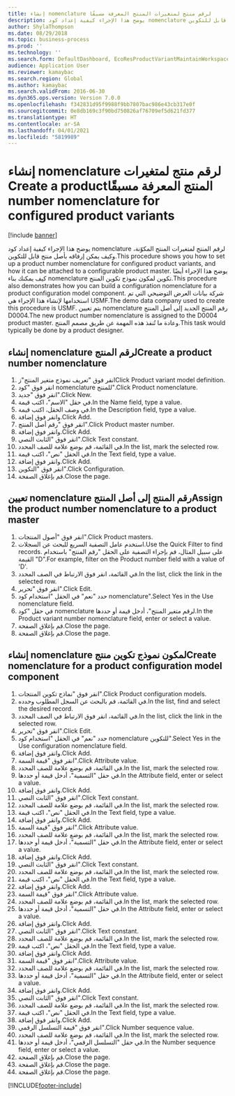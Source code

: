 ```yaml
---
title: إنشاء nomenclature لرقم منتج لمتغيرات المنتج المعرفة مسبقًا‬‏‫
description: يوضح هذا الإجراء كيفية إعداد كود nomenclature لرقم المنتج لمتغيرات المنتج المكوّنة، وكيف يمكن إرفاقه بأصل منتج قابل للتكوين.
author: ShylaThompson
ms.date: 08/29/2018
ms.topic: business-process
ms.prod: ''
ms.technology: ''
ms.search.form: DefaultDashboard, EcoResProductVariantMaintainWorkspace, EcoResNomenclature, EcoResProductListPage, EcoResProductDetails, PCProductConfigurationModelListPage, PCProductConfigurationModelDetails
audience: Application User
ms.reviewer: kamaybac
ms.search.region: Global
ms.author: kamaybac
ms.search.validFrom: 2016-06-30
ms.dyn365.ops.version: Version 7.0.0
ms.openlocfilehash: f342831d95f9988f9bb7807bac986e43cb317e0f
ms.sourcegitcommit: 0e8db169c3f90bd750826af76709ef5d621fd377
ms.translationtype: HT
ms.contentlocale: ar-SA
ms.lasthandoff: 04/01/2021
ms.locfileid: "5819989"
---
```

# <a name="create-a-product-number-nomenclature-for-configured-product-variants"></a><span data-ttu-id="cd2f2-103">إنشاء nomenclature لرقم منتج لمتغيرات المنتج المعرفة مسبقًا‬‏‫</span><span class="sxs-lookup"><span data-stu-id="cd2f2-103">Create a product number nomenclature for configured product variants</span></span>

[!include [banner](../../includes/banner.md)]

<span data-ttu-id="cd2f2-104">يوضح هذا الإجراء كيفية إعداد كود nomenclature لرقم المنتج لمتغيرات المنتج المكوّنة، وكيف يمكن إرفاقه بأصل منتج قابل للتكوين.</span><span class="sxs-lookup"><span data-stu-id="cd2f2-104">This procedure shows you how to set up a product number nomenclature for configured product variants, and how it can be attached to a configurable product master.</span></span> <span data-ttu-id="cd2f2-105">يوضح هذا الإجراء أيضًا كيف يمكنك بناء nomenclature تكوين لمكون نموذج تكوين المنتج.</span><span class="sxs-lookup"><span data-stu-id="cd2f2-105">This procedure also demonstrates how you can build a configuration nomenclature for a product configuration model component.</span></span> <span data-ttu-id="cd2f2-106">شركة بيانات العرض التوضيحي التي تم استخدامها لإنشاء هذا الإجراء هي USMF.</span><span class="sxs-lookup"><span data-stu-id="cd2f2-106">The demo data company used to create this procedure is USMF.</span></span> <span data-ttu-id="cd2f2-107">يتم تعيين nomenclature رقم المنتج الجديد إلى أصل المنتج D0004.</span><span class="sxs-lookup"><span data-stu-id="cd2f2-107">The new product number nomenclature is assigned to the D0004 product master.</span></span> <span data-ttu-id="cd2f2-108">وعادة ما تُنفذ هذه المهمة عن طريق مصمم المنتج.</span><span class="sxs-lookup"><span data-stu-id="cd2f2-108">This task would typically be done by a product designer.</span></span>


## <a name="create-a-product-number-nomenclature"></a><span data-ttu-id="cd2f2-109">إنشاء nomenclature لرقم المنتج</span><span class="sxs-lookup"><span data-stu-id="cd2f2-109">Create a product number nomenclature</span></span>
1. <span data-ttu-id="cd2f2-110">انقر فوق "تعريف نموذج متغير المنتج"ز</span><span class="sxs-lookup"><span data-stu-id="cd2f2-110">Click Product variant model definition.</span></span>
2. <span data-ttu-id="cd2f2-111">انقر فوق "كود nomenclature للمنتج‬".</span><span class="sxs-lookup"><span data-stu-id="cd2f2-111">Click Product nomenclature.</span></span>
3. <span data-ttu-id="cd2f2-112">انقر فوق "جديد".</span><span class="sxs-lookup"><span data-stu-id="cd2f2-112">Click New.</span></span>
4. <span data-ttu-id="cd2f2-113">في حقل "الاسم"، اكتب قيمة.</span><span class="sxs-lookup"><span data-stu-id="cd2f2-113">In the Name field, type a value.</span></span>
5. <span data-ttu-id="cd2f2-114">في وصف الحقل، اكتب قيمة.</span><span class="sxs-lookup"><span data-stu-id="cd2f2-114">In the Description field, type a value.</span></span>
6. <span data-ttu-id="cd2f2-115">وانقر فوق إضافة.</span><span class="sxs-lookup"><span data-stu-id="cd2f2-115">Click Add.</span></span>
7. <span data-ttu-id="cd2f2-116">انقر فوق "رقم أصل المنتج".</span><span class="sxs-lookup"><span data-stu-id="cd2f2-116">Click Product master number.</span></span>
8. <span data-ttu-id="cd2f2-117">وانقر فوق إضافة.</span><span class="sxs-lookup"><span data-stu-id="cd2f2-117">Click Add.</span></span>
9. <span data-ttu-id="cd2f2-118">انقر فوق "الثابت النصي‬".</span><span class="sxs-lookup"><span data-stu-id="cd2f2-118">Click Text constant.</span></span>
10. <span data-ttu-id="cd2f2-119">في القائمة، قم بوضع علامة للصف المحدد.</span><span class="sxs-lookup"><span data-stu-id="cd2f2-119">In the list, mark the selected row.</span></span>
11. <span data-ttu-id="cd2f2-120">في الحقل "نص"، اكتب قيمة.</span><span class="sxs-lookup"><span data-stu-id="cd2f2-120">In the Text field, type a value.</span></span>
12. <span data-ttu-id="cd2f2-121">وانقر فوق إضافة.</span><span class="sxs-lookup"><span data-stu-id="cd2f2-121">Click Add.</span></span>
13. <span data-ttu-id="cd2f2-122">انقر فوق "التكوين".</span><span class="sxs-lookup"><span data-stu-id="cd2f2-122">Click Configuration.</span></span>
14. <span data-ttu-id="cd2f2-123">قم بإغلاق الصفحة.</span><span class="sxs-lookup"><span data-stu-id="cd2f2-123">Close the page.</span></span>

## <a name="assign-the-product-number-nomenclature-to-a-product-master"></a><span data-ttu-id="cd2f2-124">تعيين nomenclature رقم المنتج إلى أصل المنتج</span><span class="sxs-lookup"><span data-stu-id="cd2f2-124">Assign the product number nomenclature to a product master</span></span>
1. <span data-ttu-id="cd2f2-125">انقر فوق "أصول المنتجات".</span><span class="sxs-lookup"><span data-stu-id="cd2f2-125">Click Product masters.</span></span>
2. <span data-ttu-id="cd2f2-126">استخدم عامل التصفية السريع للبحث عن السجلات.</span><span class="sxs-lookup"><span data-stu-id="cd2f2-126">Use the Quick Filter to find records.</span></span> <span data-ttu-id="cd2f2-127">على سبيل المثال، قم بإجراء التصفية على الحقل "رقم المنتج" باستخدام القيمة "D".</span><span class="sxs-lookup"><span data-stu-id="cd2f2-127">For example, filter on the Product number field with a value of 'D'.</span></span>
3. <span data-ttu-id="cd2f2-128">في القائمة، انقر فوق الارتباط في الصف المحدد.</span><span class="sxs-lookup"><span data-stu-id="cd2f2-128">In the list, click the link in the selected row.</span></span>
4. <span data-ttu-id="cd2f2-129">انقر فوق "تحرير".</span><span class="sxs-lookup"><span data-stu-id="cd2f2-129">Click Edit.</span></span>
5. <span data-ttu-id="cd2f2-130">حدد "نعم" في الحقل "استخدام كود nomenclature".</span><span class="sxs-lookup"><span data-stu-id="cd2f2-130">Select Yes in the Use nomenclature field.</span></span>
6. <span data-ttu-id="cd2f2-131">في حقل "كود nomenclature لرقم متغير المنتج‬"، أدخل قيمة أو حددها.</span><span class="sxs-lookup"><span data-stu-id="cd2f2-131">In the Product variant number nomenclature field, enter or select a value.</span></span>
7. <span data-ttu-id="cd2f2-132">قم بإغلاق الصفحة.</span><span class="sxs-lookup"><span data-stu-id="cd2f2-132">Close the page.</span></span>
8. <span data-ttu-id="cd2f2-133">قم بإغلاق الصفحة.</span><span class="sxs-lookup"><span data-stu-id="cd2f2-133">Close the page.</span></span>

## <a name="create-nomenclature-for-a-product-configuration-model-component"></a><span data-ttu-id="cd2f2-134">إنشاء nomenclature لمكون نموذج تكوين منتج</span><span class="sxs-lookup"><span data-stu-id="cd2f2-134">Create nomenclature for a product configuration model component</span></span>
1. <span data-ttu-id="cd2f2-135">انقر فوق "نماذج تكوين المنتجات".</span><span class="sxs-lookup"><span data-stu-id="cd2f2-135">Click Product configuration models.</span></span>
2. <span data-ttu-id="cd2f2-136">في القائمة، قم بالبحث عن السجل المطلوب وحدده.</span><span class="sxs-lookup"><span data-stu-id="cd2f2-136">In the list, find and select the desired record.</span></span>
3. <span data-ttu-id="cd2f2-137">في القائمة، انقر فوق الارتباط في الصف المحدد.</span><span class="sxs-lookup"><span data-stu-id="cd2f2-137">In the list, click the link in the selected row.</span></span>
4. <span data-ttu-id="cd2f2-138">انقر فوق "تحرير".</span><span class="sxs-lookup"><span data-stu-id="cd2f2-138">Click Edit.</span></span>
5. <span data-ttu-id="cd2f2-139">حدد "نعم" في الحقل "استخدام كود nomenclature للتكوين‬".</span><span class="sxs-lookup"><span data-stu-id="cd2f2-139">Select Yes in the Use configuration nomenclature field.</span></span>
6. <span data-ttu-id="cd2f2-140">وانقر فوق إضافة.</span><span class="sxs-lookup"><span data-stu-id="cd2f2-140">Click Add.</span></span>
7. <span data-ttu-id="cd2f2-141">انقر فوق "قيمة السمة‬".</span><span class="sxs-lookup"><span data-stu-id="cd2f2-141">Click Attribute value.</span></span>
8. <span data-ttu-id="cd2f2-142">في القائمة، قم بوضع علامة للصف المحدد.</span><span class="sxs-lookup"><span data-stu-id="cd2f2-142">In the list, mark the selected row.</span></span>
9. <span data-ttu-id="cd2f2-143">في حقل "التسمية"، أدخل قيمة أو حددها.</span><span class="sxs-lookup"><span data-stu-id="cd2f2-143">In the Attribute field, enter or select a value.</span></span>
10. <span data-ttu-id="cd2f2-144">وانقر فوق إضافة.</span><span class="sxs-lookup"><span data-stu-id="cd2f2-144">Click Add.</span></span>
11. <span data-ttu-id="cd2f2-145">انقر فوق "الثابت النصي‬".</span><span class="sxs-lookup"><span data-stu-id="cd2f2-145">Click Text constant.</span></span>
12. <span data-ttu-id="cd2f2-146">في القائمة، قم بوضع علامة للصف المحدد.</span><span class="sxs-lookup"><span data-stu-id="cd2f2-146">In the list, mark the selected row.</span></span>
13. <span data-ttu-id="cd2f2-147">في الحقل "نص"، اكتب قيمة.</span><span class="sxs-lookup"><span data-stu-id="cd2f2-147">In the Text field, type a value.</span></span>
14. <span data-ttu-id="cd2f2-148">وانقر فوق إضافة.</span><span class="sxs-lookup"><span data-stu-id="cd2f2-148">Click Add.</span></span>
15. <span data-ttu-id="cd2f2-149">انقر فوق "قيمة السمة‬".</span><span class="sxs-lookup"><span data-stu-id="cd2f2-149">Click Attribute value.</span></span>
16. <span data-ttu-id="cd2f2-150">في القائمة، قم بوضع علامة للصف المحدد.</span><span class="sxs-lookup"><span data-stu-id="cd2f2-150">In the list, mark the selected row.</span></span>
17. <span data-ttu-id="cd2f2-151">في حقل "التسمية"، أدخل قيمة أو حددها.</span><span class="sxs-lookup"><span data-stu-id="cd2f2-151">In the Attribute field, enter or select a value.</span></span>
18. <span data-ttu-id="cd2f2-152">وانقر فوق إضافة.</span><span class="sxs-lookup"><span data-stu-id="cd2f2-152">Click Add.</span></span>
19. <span data-ttu-id="cd2f2-153">انقر فوق "الثابت النصي‬".</span><span class="sxs-lookup"><span data-stu-id="cd2f2-153">Click Text constant.</span></span>
20. <span data-ttu-id="cd2f2-154">في القائمة، قم بوضع علامة للصف المحدد.</span><span class="sxs-lookup"><span data-stu-id="cd2f2-154">In the list, mark the selected row.</span></span>
21. <span data-ttu-id="cd2f2-155">في الحقل "نص"، اكتب قيمة.</span><span class="sxs-lookup"><span data-stu-id="cd2f2-155">In the Text field, type a value.</span></span>
22. <span data-ttu-id="cd2f2-156">وانقر فوق إضافة.</span><span class="sxs-lookup"><span data-stu-id="cd2f2-156">Click Add.</span></span>
23. <span data-ttu-id="cd2f2-157">انقر فوق "قيمة السمة‬".</span><span class="sxs-lookup"><span data-stu-id="cd2f2-157">Click Attribute value.</span></span>
24. <span data-ttu-id="cd2f2-158">في القائمة، قم بوضع علامة للصف المحدد.</span><span class="sxs-lookup"><span data-stu-id="cd2f2-158">In the list, mark the selected row.</span></span>
25. <span data-ttu-id="cd2f2-159">في حقل "التسمية"، أدخل قيمة أو حددها.</span><span class="sxs-lookup"><span data-stu-id="cd2f2-159">In the Attribute field, enter or select a value.</span></span>
26. <span data-ttu-id="cd2f2-160">وانقر فوق إضافة.</span><span class="sxs-lookup"><span data-stu-id="cd2f2-160">Click Add.</span></span>
27. <span data-ttu-id="cd2f2-161">انقر فوق "الثابت النصي‬".</span><span class="sxs-lookup"><span data-stu-id="cd2f2-161">Click Text constant.</span></span>
28. <span data-ttu-id="cd2f2-162">في القائمة، قم بوضع علامة للصف المحدد.</span><span class="sxs-lookup"><span data-stu-id="cd2f2-162">In the list, mark the selected row.</span></span>
29. <span data-ttu-id="cd2f2-163">في الحقل "نص"، اكتب قيمة.</span><span class="sxs-lookup"><span data-stu-id="cd2f2-163">In the Text field, type a value.</span></span>
30. <span data-ttu-id="cd2f2-164">وانقر فوق إضافة.</span><span class="sxs-lookup"><span data-stu-id="cd2f2-164">Click Add.</span></span>
31. <span data-ttu-id="cd2f2-165">انقر فوق "قيمة السمة‬".</span><span class="sxs-lookup"><span data-stu-id="cd2f2-165">Click Attribute value.</span></span>
32. <span data-ttu-id="cd2f2-166">في القائمة، قم بوضع علامة للصف المحدد.</span><span class="sxs-lookup"><span data-stu-id="cd2f2-166">In the list, mark the selected row.</span></span>
33. <span data-ttu-id="cd2f2-167">في حقل "التسمية"، أدخل قيمة أو حددها.</span><span class="sxs-lookup"><span data-stu-id="cd2f2-167">In the Attribute field, enter or select a value.</span></span>
34. <span data-ttu-id="cd2f2-168">وانقر فوق إضافة.</span><span class="sxs-lookup"><span data-stu-id="cd2f2-168">Click Add.</span></span>
35. <span data-ttu-id="cd2f2-169">انقر فوق "الثابت النصي‬".</span><span class="sxs-lookup"><span data-stu-id="cd2f2-169">Click Text constant.</span></span>
36. <span data-ttu-id="cd2f2-170">في القائمة، قم بوضع علامة للصف المحدد.</span><span class="sxs-lookup"><span data-stu-id="cd2f2-170">In the list, mark the selected row.</span></span>
37. <span data-ttu-id="cd2f2-171">في الحقل "نص"، اكتب قيمة.</span><span class="sxs-lookup"><span data-stu-id="cd2f2-171">In the Text field, type a value.</span></span>
38. <span data-ttu-id="cd2f2-172">وانقر فوق إضافة.</span><span class="sxs-lookup"><span data-stu-id="cd2f2-172">Click Add.</span></span>
39. <span data-ttu-id="cd2f2-173">انقر فوق "قيمة التسلسل الرقمي".</span><span class="sxs-lookup"><span data-stu-id="cd2f2-173">Click Number sequence value.</span></span>
40. <span data-ttu-id="cd2f2-174">في القائمة، قم بوضع علامة للصف المحدد.</span><span class="sxs-lookup"><span data-stu-id="cd2f2-174">In the list, mark the selected row.</span></span>
41. <span data-ttu-id="cd2f2-175">في حقل "التسلسل الرقمي"، أدخل قيمة أو حددها.</span><span class="sxs-lookup"><span data-stu-id="cd2f2-175">In the Number sequence field, enter or select a value.</span></span>
42. <span data-ttu-id="cd2f2-176">قم بإغلاق الصفحة.</span><span class="sxs-lookup"><span data-stu-id="cd2f2-176">Close the page.</span></span>
43. <span data-ttu-id="cd2f2-177">قم بإغلاق الصفحة.</span><span class="sxs-lookup"><span data-stu-id="cd2f2-177">Close the page.</span></span>
44. <span data-ttu-id="cd2f2-178">قم بإغلاق الصفحة.</span><span class="sxs-lookup"><span data-stu-id="cd2f2-178">Close the page.</span></span>



[!INCLUDE[footer-include](../../../includes/footer-banner.md)]